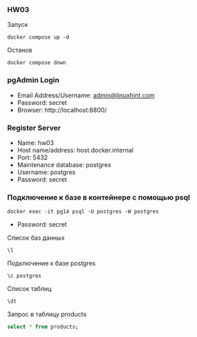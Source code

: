### HW03

Запуск
```shell
docker compose up -d
```

Останов
```shell
docker compose down
```

### pgAdmin Login
- Email Address/Username: admin@linuxhint.com
- Password: secret
- Browser: http://localhost:8800/

### Register Server
- Name: hw03
- Host name/address: host.docker.internal
- Port: 5432
- Maintenance database: postgres
- Username: postgres
- Password: secret

### Подключение к базе в контейнере с помощью psql
```shell
docker exec -it pg14 psql -U postgres -W postgres
```
- Password: secret

Список баз данных
```
\l
```
Подключение к базе postgres
```
\c postgres
```
Список таблиц
```
\dt
```
Запрос в таблицу products
```sql
select * from products;
```
